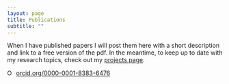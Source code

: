 ```yaml
---
layout: page
title: Publications
subtitle: ""
---
```


When I have published papers I will post them here with a short description and link to a free version of the pdf. In the meantime, to keep up to date with my research topics, check out my [projects page](projects.md).

<div itemscope itemtype="https://schema.org/Person"><a itemprop="sameAs" content="https://orcid.org/0000-0001-8383-6476" href="https://orcid.org/0000-0001-8383-6476" target="orcid.widget" rel="noopener noreferrer" style="vertical-align:top;"><img src="https://orcid.org/sites/default/files/images/orcid_16x16.png" style="width:1em;margin-right:.5em;" alt="ORCID iD icon">orcid.org/0000-0001-8383-6476</a></div>
